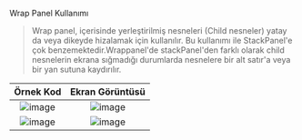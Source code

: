 Wrap Panel Kullanımı
> Wrap panel, içerisinde yerleştirilmiş nesneleri (Child nesneler) yatay da veya dikeyde hizalamak için kullanılır.  Bu kullanımı ile StackPanel'e çok benzemektedir.Wrappanel'de stackPanel'den farklı olarak child nesnelerin  ekrana sığmadığı durumlarda nesnelere  bir alt satır'a veya bir yan sutuna kaydırılır.



| Örnek Kod |Ekran Görüntüsü|
|:--------:|:----------------------------:|
|![image](https://user-images.githubusercontent.com/28144917/154903390-4a34d273-bf74-45dd-abea-118f744fef58.png)|![image](https://user-images.githubusercontent.com/28144917/154903430-4cfde3a3-d51f-481a-8495-c4022caeb819.png)|
|![image](https://user-images.githubusercontent.com/28144917/154903541-565fc8d9-d698-48bc-be13-9bb3952ff958.png)|![image](https://user-images.githubusercontent.com/28144917/154903617-26c5f36e-5beb-4111-a231-9a40efb33712.png)|
